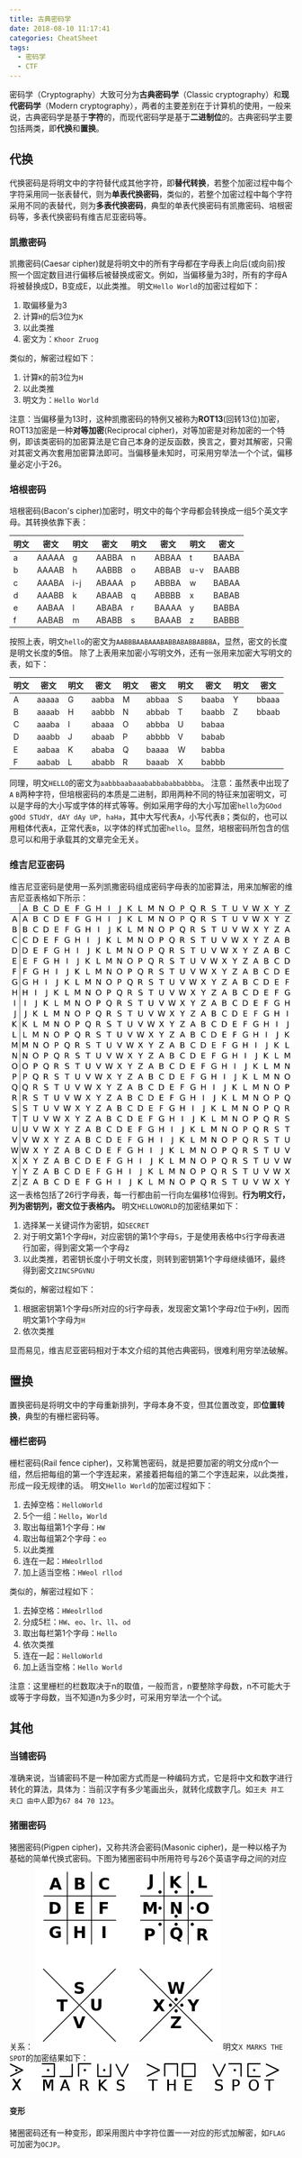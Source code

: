 ```yaml
---
title: 古典密码学
date: 2018-08-10 11:17:41
categories: CheatSheet
tags:
  - 密码学
  - CTF
---
```


密码学（Cryptography）大致可分为**古典密码学**（Classic cryptography）和**现代密码学**（Modern cryptography），两者的主要差别在于计算机的使用，一般来说，古典密码学是基于**字符**的，而现代密码学是基于**二进制位**的。古典密码学主要包括两类，即**代换**和**置换**。
## 代换
代换密码是将明文中的字符替代成其他字符，即**替代转换**，若整个加密过程中每个字符采用同一张表替代，则为**单表代换密码**，类似的，若整个加密过程中每个字符采用不同的表替代，则为**多表代换密码**，典型的单表代换密码有凯撒密码、培根密码等，多表代换密码有维吉尼亚密码等。
### 凯撒密码
凯撒密码(Caesar cipher)就是将明文中的所有字母都在字母表上向后(或向前)按照一个固定数目进行偏移后被替换成密文。例如，当偏移量为3时，所有的字母A将被替换成D，B变成E，以此类推。
明文`Hello World`的加密过程如下：
1. 取偏移量为3
2. 计算`H`的后3位为`K`
3. 以此类推
4. 密文为：`Khoor Zruog`

类似的，解密过程如下：
1. 计算`K`的前3位为`H`
2. 以此类推
3. 明文为：`Hello World`

注意：当偏移量为13时，这种凯撒密码的特例又被称为**ROT13**(回转13位)加密，ROT13加密是一种**对等加密**(Reciprocal cipher)，对等加密是对称加密的一个特例，即该类密码的加密算法是它自己本身的逆反函数，换言之，要对其解密，只需对其密文再次套用加密算法即可。当偏移量未知时，可采用穷举法一个个试，偏移量必定小于26。
<!--more-->
### 培根密码
培根密码(Bacon's cipher)加密时，明文中的每个字母都会转换成一组5个英文字母。其转换依靠下表：

明文 | 密文 | 明文 | 密文 | 明文 | 密文 | 明文 | 密文
--- | --- | --- | --- | --- | --- | --- | ---
a | AAAAA | g | AABBA | n | ABBAA | t | BAABA
b | AAAAB | h | AABBB | o | ABBAB | u-v | BAABB
c | AAABA | i-j | ABAAA | p | ABBBA | w | BABAA
d | AAABB | k | ABAAB | q | ABBBB | x | BABAB
e | AABAA | l | ABABA | r | BAAAA | y | BABBA
f | AABAB | m | ABABB | s | BAAAB | z | BABBB
按照上表，明文`hello`的密文为`AABBBAABAAABABBABABBABBBA`，显然，密文的长度是明文长度的**5**倍。
除了上表用来加密小写明文外，还有一张用来加密大写明文的表，如下：

明文 | 密文 | 明文 | 密文 | 明文 | 密文 | 明文 | 密文 | 明文 | 密文
--- | --- | --- | --- | --- | --- | --- | --- | --- | ---
A | aaaaa | G | aabba | M | abbaa | S | baaba | Y | bbaaa
B | aaaab | H | aabbb | N | abbab | T | baabb | Z | bbaab
C | aaaba | I | abaaa | O | abbba | U | babaa
D | aaabb | J | abaab | P | abbbb | V | babab
E | aabaa | K | ababa | Q | baaaa | W | babba
F | aabab | L | ababb | R | baaab | X | babbb
同理，明文`HELLO`的密文为`aabbbaabaaababbababbabbba`。
注意：虽然表中出现了`A` `B`两种字符，但培根密码的本质是二进制，即用两种不同的特征来加密明文，可以是字母的大小写或字体的样式等等。例如采用字母的大小写加密`hello`为`GOod gOOd STUdY, dAY dAy UP, haHa`，其中大写代表`A`，小写代表`B`；类似的，也可以用粗体代表`A`，正常代表`B`，以字体的样式加密`hello`。显然，培根密码所包含的信息可以和用于承载其的文章完全无关。
### 维吉尼亚密码
维吉尼亚密码是使用一系列凯撒密码组成密码字母表的加密算法，用来加解密的维吉尼亚表格如下所示：
![维吉尼亚表格](/images/vigenere.png)
这一表格包括了26行字母表，每一行都由前一行向左偏移1位得到。**行为明文行，列为密钥列，密文位于表格内。**
明文`HELLOWORLD`的加密结果如下：
1. 选择某一关键词作为密钥，如`SECRET`
2. 对于明文第1个字母`H`，对应密钥的第1个字母`S`，于是使用表格中`S`行字母表进行加密，得到密文第一个字母`Z`
3. 以此类推，若密钥长度小于明文长度，则转到密钥第1个字母继续循环，最终得到密文`ZINCSPGVNU`

类似的，解密过程如下：
1. 根据密钥第1个字母`S`所对应的`S`行字母表，发现密文第1个字母`Z`位于`H`列，因而明文第1个字母为`H`
2. 依次类推

显而易见，维吉尼亚密码相对于本文介绍的其他古典密码，很难利用穷举法破解。
## 置换
置换密码是将明文中的字母重新排列，字母本身不变，但其位置改变，即**位置转换**，典型的有栅栏密码等。
### 栅栏密码
栅栏密码(Rail fence cipher)，又称篱笆密码，就是把要加密的明文分成n个一组，然后把每组的第一个字连起来，紧接着把每组的第二个字连起来，以此类推，形成一段无规律的话。
明文`Hello World`的加密过程如下：
1. 去掉空格：`HelloWorld`
2. 5个一组：`Hello`，`World`
3. 取出每组第1个字母：`HW`
4. 取出每组第2个字母：`eo`
5. 以此类推
6. 连在一起：`HWeolrllod`
7. 加上适当空格：`HWeol rllod`

类似的，解密过程如下：
1. 去掉空格：`HWeolrllod`
2. 分成5栏：`HW`、`eo`、`lr`、`ll`、`od`
3. 取出每栏第1个字母：`Hello`
4. 依次类推
5. 连在一起：`HelloWorld`
6. 加上适当空格：`Hello World`

注意：这里栅栏的栏数取决于n的取值，一般而言，n要整除字母数，n不可能大于或等于字母数，当不知道n为多少时，可采用穷举法一个个试。
## 其他
### 当铺密码
准确来说，当铺密码不是一种加密方式而是一种编码方式，它是将中文和数字进行转化的算法，具体为：当前汉字有多少笔画出头，就转化成数字几。如`王夫 井工 夫口 由中人`即为`67 84 70 123`。
### 猪圈密码
猪圈密码(Pigpen cipher)，又称共济会密码(Masonic cipher)，是一种以格子为基础的简单代换式密码。下图为猪圈密码中所用符号与26个英语字母之间的对应关系：
![猪圈密码](/images/pigpen.png)
明文`X MARKS THE SPOT`的加密结果如下：
![猪圈密码例子](/images/pigpen-eg.png)
#### 变形
猪圈密码还有一种变形，即采用图片中字符位置一一对应的形式加解密，如`FLAG`可加密为`OCJP`。